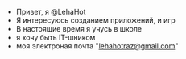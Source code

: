 - Привет, я @LehaHot
- Я интересуюсь созданием приложений, и игр
- В настоящие время я учусь в школе
- я хочу быть IT-шником
- моя электроная почта "lehahotraz@gmail.com"


<!---
LehaHot/LehaHot is a ✨ special ✨ repository because its `README.md` (this file) appears on your GitHub profile.
You can click the Preview link to take a look at your changes.
